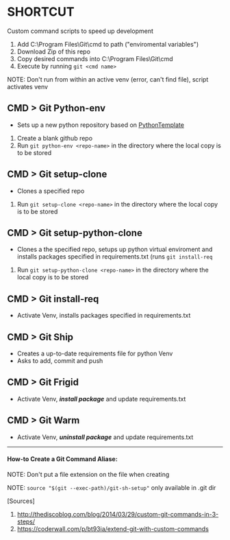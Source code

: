 # SHORTCUT
Custom command scripts to speed up development

1. Add C:\Program Files\Git\cmd to path ("enviromental variables")
2. Download Zip of this repo
3. Copy desired commands into C:\Program Files\Git\cmd
4. Execute by running ```git <cmd name>```

NOTE: Don't run from within an active venv (error, can't find file), script activates venv

## CMD > Git Python-env

- Sets up a new python repository based on [PythonTemplate](https://github.com/marmstr93ng/PythonTemplate.git)

1. Create a blank github repo
2. Run ```git python-env <repo-name>``` in the directory where the local copy is to be stored

## CMD > Git setup-clone

- Clones a specified repo

1. Run ```git setup-clone <repo-name>``` in the directory where the local copy is to be stored

## CMD > Git setup-python-clone

- Clones a the specified repo, setups up python virtual enviroment and installs packages specified in requirements.txt (runs ```git install-req```

1. Run ```git setup-python-clone <repo-name>``` in the directory where the local copy is to be stored

## CMD > Git install-req

- Activate Venv, installs packages specified in requirements.txt

## CMD > Git Ship

- Creates a up-to-date requirements file for python Venv
- Asks to add, commit and push

## CMD > Git Frigid

- Activate Venv, ***install package*** and update requirements.txt

## CMD > Git Warm

- Activate Venv, ***uninstall package*** and update requirements.txt

---

#### How-to Create a Git Command Aliase:
NOTE: Don't put a file extension on the file when creating

NOTE: ```source "$(git --exec-path)/git-sh-setup"``` only available in .git dir

[Sources]
1. http://thediscoblog.com/blog/2014/03/29/custom-git-commands-in-3-steps/
2. https://coderwall.com/p/bt93ia/extend-git-with-custom-commands
